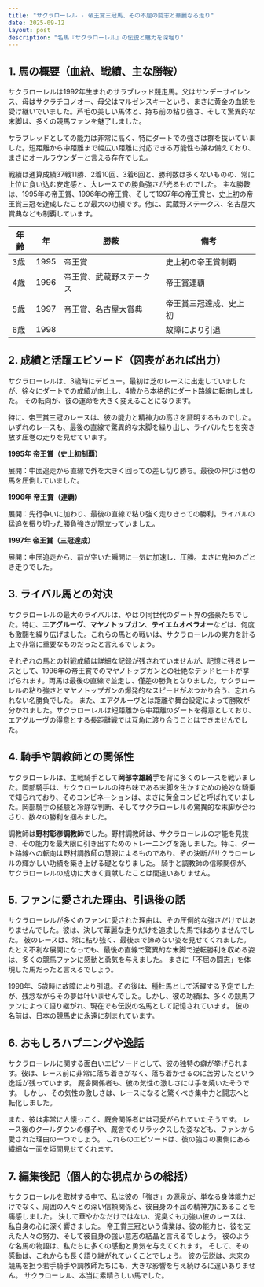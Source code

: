 ```yaml
---
title: "サクラローレル - 帝王賞三冠馬、その不屈の闘志と華麗なる走り"
date: 2025-09-12
layout: post
description: "名馬『サクラローレル』の伝説と魅力を深堀り"
---
```


## 1. 馬の概要（血統、戦績、主な勝鞍）

サクラローレルは1992年生まれのサラブレッド競走馬。父はサンデーサイレンス、母はサクラチヨノオー、母父はマルゼンスキーという、まさに黄金の血統を受け継いでいました。芦毛の美しい馬体と、持ち前の粘り強さ、そして驚異的な末脚は、多くの競馬ファンを魅了しました。

サラブレッドとしての能力は非常に高く、特にダートでの強さは群を抜いていました。短距離から中距離まで幅広い距離に対応できる万能性も兼ね備えており、まさにオールラウンダーと言える存在でした。

戦績は通算成績37戦11勝、2着10回、3着6回と、勝利数は多くないものの、常に上位に食い込む安定感と、大レースでの勝負強さが光るものでした。  主な勝鞍は、1995年の帝王賞、1996年の帝王賞、そして1997年の帝王賞と、史上初の帝王賞三冠を達成したことが最大の功績です。他に、武蔵野ステークス、名古屋大賞典なども制覇しています。

| 年齢 | 年 | 勝鞍                                      | 備考                                          |
|------|----|-------------------------------------------|-----------------------------------------------|
| 3歳   | 1995 | 帝王賞                                      | 史上初の帝王賞制覇                             |
| 4歳   | 1996 | 帝王賞、武蔵野ステークス                     | 帝王賞連覇                                      |
| 5歳   | 1997 | 帝王賞、名古屋大賞典                         | 帝王賞三冠達成、史上初                          |
| 6歳   | 1998 |                                           | 故障により引退                                  |


## 2. 成績と活躍エピソード（図表があれば出力）

サクラローレルは、3歳時にデビュー。最初は芝のレースに出走していましたが、徐々にダートでの成績が向上し、4歳から本格的にダート路線に転向しました。  その転向が、彼の運命を大きく変えることになります。

特に、帝王賞三冠のレースは、彼の能力と精神力の高さを証明するものでした。いずれのレースも、最後の直線で驚異的な末脚を繰り出し、ライバルたちを突き放す圧巻の走りを見せています。

**1995年 帝王賞（史上初制覇）**

展開：中団追走から直線で外を大きく回っての差し切り勝ち。最後の伸びは他の馬を圧倒していました。

**1996年 帝王賞（連覇）**

展開：先行争いに加わり、最後の直線で粘り強く走りきっての勝利。ライバルの猛追を振り切った勝負強さが際立っていました。

**1997年 帝王賞（三冠達成）**

展開：中団追走から、前が空いた瞬間に一気に加速し、圧勝。まさに鬼神のごとき走りでした。


## 3. ライバル馬との対決

サクラローレルの最大のライバルは、やはり同世代のダート界の強豪たちでした。特に、**エアグルーヴ**、**マヤノトップガン**、**テイエムオペラオー**などは、何度も激闘を繰り広げました。これらの馬との戦いは、サクラローレルの実力を計る上で非常に重要なものだったと言えるでしょう。

それぞれの馬との対戦成績は詳細な記録が残されていませんが、記憶に残るレースとして、1996年の帝王賞でのマヤノトップガンとの壮絶なデッドヒートが挙げられます。両馬は最後の直線で並走し、僅差の勝負となりました。サクラローレルの粘り強さとマヤノトップガンの爆発的なスピードがぶつかり合う、忘れられない名勝負でした。  また、エアグルーヴとは距離や舞台設定によって勝敗が分かれました。サクラローレルは短距離から中距離のダートを得意としており、エアグルーヴの得意とする長距離戦では互角に渡り合うことはできませんでした。


## 4. 騎手や調教師との関係性

サクラローレルは、主戦騎手として**岡部幸雄騎手**を背に多くのレースを戦いました。岡部騎手は、サクラローレルの持ち味である末脚を生かすための絶妙な騎乗で知られており、そのコンビネーションは、まさに黄金コンビと呼ばれていました。岡部騎手の経験と冷静な判断、そしてサクラローレルの驚異的な末脚が合わさり、数々の勝利を掴みました。

調教師は**野村彰彦調教師**でした。野村調教師は、サクラローレルの才能を見抜き、その能力を最大限に引き出すためのトレーニングを施しました。特に、ダート路線への転向は野村調教師の慧眼によるものであり、その決断がサクラローレルの輝かしい功績を築き上げる礎となりました。  騎手と調教師の信頼関係が、サクラローレルの成功に大きく貢献したことは間違いありません。


## 5. ファンに愛された理由、引退後の話

サクラローレルが多くのファンに愛された理由は、その圧倒的な強さだけではありませんでした。彼は、決して華麗な走りだけを追求した馬ではありませんでした。  彼のレースは、常に粘り強く、最後まで諦めない姿を見せてくれました。  たとえ不利な展開になっても、最後の直線で驚異的な末脚で逆転勝利を収める姿は、多くの競馬ファンに感動と勇気を与えました。  まさに「不屈の闘志」を体現した馬だったと言えるでしょう。

1998年、5歳時に故障により引退。その後は、種牡馬として活躍する予定でしたが、残念ながらその夢は叶いませんでした。しかし、彼の功績は、多くの競馬ファンによって語り継がれ、現在でも伝説の名馬として記憶されています。  彼の名前は、日本の競馬史に永遠に刻まれています。


## 6. おもしろハプニングや逸話

サクラローレルに関する面白いエピソードとして、彼の独特の癖が挙げられます。彼は、レース前に非常に落ち着きがなく、落ち着かせるのに苦労したという逸話が残っています。  厩舎関係者も、彼の気性の激しさには手を焼いたそうです。  しかし、その気性の激しさは、レースになると驚くべき集中力と闘志へと転化しました。

また、彼は非常に人懐っこく、厩舎関係者には可愛がられていたそうです。  レース後のクールダウンの様子や、厩舎でのリラックスした姿なども、ファンから愛された理由の一つでしょう。  これらのエピソードは、彼の強さの裏側にある繊細な一面を垣間見せてくれます。


## 7. 編集後記（個人的な視点からの総括）

サクラローレルを取材する中で、私は彼の「強さ」の源泉が、単なる身体能力だけでなく、周囲の人々との深い信頼関係と、彼自身の不屈の精神力にあることを痛感しました。  決して華やかなだけではない、泥臭くも力強い彼のレースは、私自身の心に深く響きました。  帝王賞三冠という偉業は、彼の能力と、彼を支えた人々の努力、そして彼自身の強い意志の結晶と言えるでしょう。  彼のような名馬の物語は、私たちに多くの感動と勇気を与えてくれます。  そして、その感動は、これからも長く語り継がれていくことでしょう。  彼の伝説は、未来の競馬を担う若手騎手や調教師たちにも、大きな影響を与え続けるに違いありません。  サクラローレル、本当に素晴らしい馬でした。
